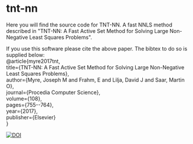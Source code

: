 # tnt-nn
Here you will find the source code for TNT-NN.  A fast NNLS method described in "TNT-NN: A Fast Active Set Method for Solving Large Non-Negative Least Squares Problems".

If you use this software please cite the above paper.  The bibtex to do so is supplied below:  
@article{myre2017tnt,  
  title={TNT-NN: A Fast Active Set Method for Solving Large Non-Negative Least Squares Problems},  
  author={Myre, Joseph M and Frahm, E and Lilja, David J and Saar, Martin O},  
  journal={Procedia Computer Science},  
  volume={108},  
  pages={755--764},  
  year={2017},  
  publisher={Elsevier}  
}  

[![DOI](https://zenodo.org/badge/DOI/10.5281/zenodo.438158.svg)](https://doi.org/10.5281/zenodo.438158)
